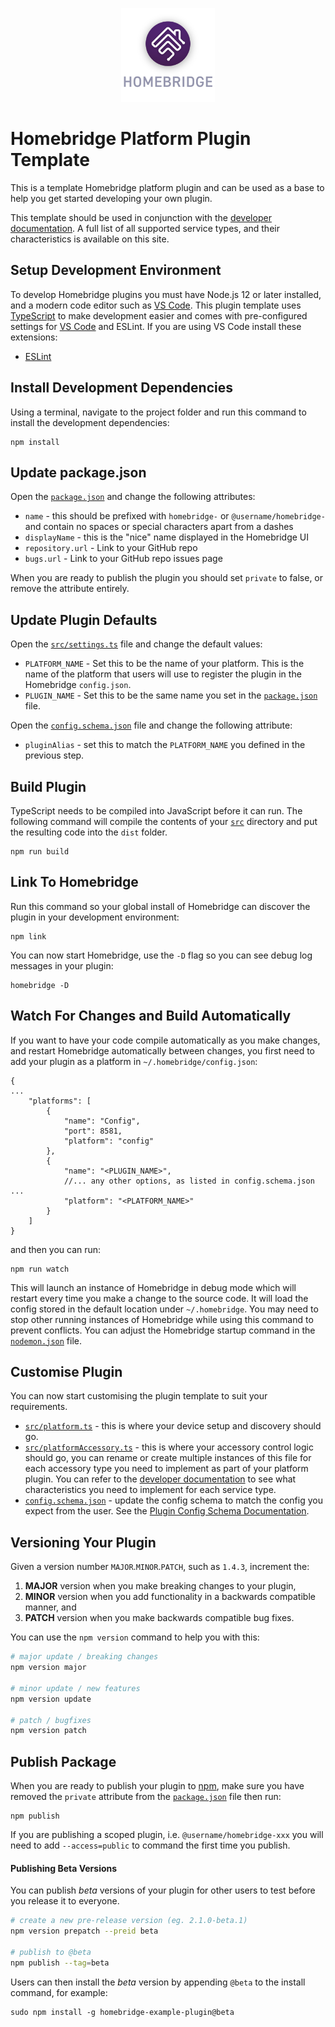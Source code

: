 
<p align="center">

<img src="https://github.com/homebridge/branding/raw/master/logos/homebridge-wordmark-logo-vertical.png" width="150">

</p>


# Homebridge Platform Plugin Template

This is a template Homebridge platform plugin and can be used as a base to help you get started developing your own plugin.

This template should be used in conjunction with the [developer documentation](https://developers.homebridge.io/). A full list of all supported service types, and their characteristics is available on this site.

## Setup Development Environment

To develop Homebridge plugins you must have Node.js 12 or later installed, and a modern code editor such as [VS Code](https://code.visualstudio.com/). This plugin template uses [TypeScript](https://www.typescriptlang.org/) to make development easier and comes with pre-configured settings for [VS Code](https://code.visualstudio.com/) and ESLint. If you are using VS Code install these extensions:

* [ESLint](https://marketplace.visualstudio.com/items?itemName=dbaeumer.vscode-eslint)

## Install Development Dependencies

Using a terminal, navigate to the project folder and run this command to install the development dependencies:

```
npm install
```

## Update package.json

Open the [`package.json`](./package.json) and change the following attributes:

* `name` - this should be prefixed with `homebridge-` or `@username/homebridge-` and contain no spaces or special characters apart from a dashes
* `displayName` - this is the "nice" name displayed in the Homebridge UI
* `repository.url` - Link to your GitHub repo
* `bugs.url` - Link to your GitHub repo issues page

When you are ready to publish the plugin you should set `private` to false, or remove the attribute entirely.

## Update Plugin Defaults

Open the [`src/settings.ts`](./src/settings.ts) file and change the default values:

* `PLATFORM_NAME` - Set this to be the name of your platform. This is the name of the platform that users will use to register the plugin in the Homebridge `config.json`.
* `PLUGIN_NAME` - Set this to be the same name you set in the [`package.json`](./package.json) file. 

Open the [`config.schema.json`](./config.schema.json) file and change the following attribute:

* `pluginAlias` - set this to match the `PLATFORM_NAME` you defined in the previous step.

## Build Plugin

TypeScript needs to be compiled into JavaScript before it can run. The following command will compile the contents of your [`src`](./src) directory and put the resulting code into the `dist` folder.

```
npm run build
```

## Link To Homebridge

Run this command so your global install of Homebridge can discover the plugin in your development environment:

```
npm link
```

You can now start Homebridge, use the `-D` flag so you can see debug log messages in your plugin:

```
homebridge -D
```

## Watch For Changes and Build Automatically

If you want to have your code compile automatically as you make changes, and restart Homebridge automatically between changes, you first need to add your plugin as a platform in `~/.homebridge/config.json`:
```
{
...
    "platforms": [
        {
            "name": "Config",
            "port": 8581,
            "platform": "config"
        },
        {
            "name": "<PLUGIN_NAME>",
            //... any other options, as listed in config.schema.json ...
            "platform": "<PLATFORM_NAME>"
        }
    ]
}
```

and then you can run:

```
npm run watch
```

This will launch an instance of Homebridge in debug mode which will restart every time you make a change to the source code. It will load the config stored in the default location under `~/.homebridge`. You may need to stop other running instances of Homebridge while using this command to prevent conflicts. You can adjust the Homebridge startup command in the [`nodemon.json`](./nodemon.json) file.

## Customise Plugin

You can now start customising the plugin template to suit your requirements.

* [`src/platform.ts`](./src/platform.ts) - this is where your device setup and discovery should go.
* [`src/platformAccessory.ts`](./src/platformAccessory.ts) - this is where your accessory control logic should go, you can rename or create multiple instances of this file for each accessory type you need to implement as part of your platform plugin. You can refer to the [developer documentation](https://developers.homebridge.io/) to see what characteristics you need to implement for each service type.
* [`config.schema.json`](./config.schema.json) - update the config schema to match the config you expect from the user. See the [Plugin Config Schema Documentation](https://developers.homebridge.io/#/config-schema).

## Versioning Your Plugin

Given a version number `MAJOR`.`MINOR`.`PATCH`, such as `1.4.3`, increment the:

1. **MAJOR** version when you make breaking changes to your plugin,
2. **MINOR** version when you add functionality in a backwards compatible manner, and
3. **PATCH** version when you make backwards compatible bug fixes.

You can use the `npm version` command to help you with this:

```bash
# major update / breaking changes
npm version major

# minor update / new features
npm version update

# patch / bugfixes
npm version patch
```

## Publish Package

When you are ready to publish your plugin to [npm](https://www.npmjs.com/), make sure you have removed the `private` attribute from the [`package.json`](./package.json) file then run:

```
npm publish
```

If you are publishing a scoped plugin, i.e. `@username/homebridge-xxx` you will need to add `--access=public` to command the first time you publish.

#### Publishing Beta Versions

You can publish *beta* versions of your plugin for other users to test before you release it to everyone.

```bash
# create a new pre-release version (eg. 2.1.0-beta.1)
npm version prepatch --preid beta

# publish to @beta
npm publish --tag=beta
```

Users can then install the  *beta* version by appending `@beta` to the install command, for example:

```
sudo npm install -g homebridge-example-plugin@beta
```


